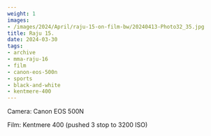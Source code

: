```yaml
---
weight: 1
images:
- /images/2024/April/raju-15-on-film-bw/20240413-Photo32_35.jpg
title: Raju 15.
date: 2024-03-30
tags:
- archive
- mma-raju-16
- film
- canon-eos-500n
- sports
- black-and-white
- kentmere-400
---
```


Camera: Canon EOS 500N

Film: Kentmere 400 (pushed 3 stop to 3200 ISO)